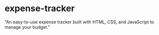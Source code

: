 # expense-tracker
“An easy-to-use expense tracker built with HTML, CSS, and JavaScript to manage your budget.”
